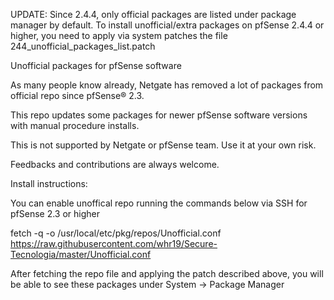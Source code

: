 UPDATE: Since 2.4.4, only official packages are listed under package manager by default.
To install unofficial/extra packages on pfSense 2.4.4 or higher, you need to apply via system patches the file 244_unofficial_packages_list.patch

Unofficial packages for pfSense software



As many people know already, Netgate has removed a lot of packages from official repo since pfSense® 2.3.

This repo updates some packages for newer pfSense software versions with manual procedure installs.

This is not supported by Netgate or pfSense team. Use it at your own risk.

Feedbacks and contributions are always welcome.

Install instructions:

You can enable unoffical repo running the commands below via SSH for pfSense 2.3 or higher

fetch -q -o /usr/local/etc/pkg/repos/Unofficial.conf https://raw.githubusercontent.com/whr19/Secure-Tecnologia/master/Unofficial.conf

After fetching the repo file and applying the patch described above, you will be able to see these packages under System -> Package Manager
